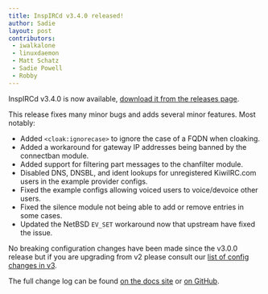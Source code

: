 ```yaml
---
title: InspIRCd v3.4.0 released!
author: Sadie
layout: post
contributors:
 - iwalkalone
 - linuxdaemon
 - Matt Schatz
 - Sadie Powell
 - Robby
---
```


InspIRCd v3.4.0 is now available, [download it from the releases page](https://github.com/inspircd/inspircd/releases/tag/v3.4.0).

This release fixes many minor bugs and adds several minor features. Most notably:

- Added `<cloak:ignorecase>` to ignore the case of a FQDN when cloaking.
- Added a workaround for gateway IP addresses being banned by the connectban module.
- Added support for filtering part messages to the chanfilter module.
- Disabled DNS, DNSBL, and ident lookups for unregistered KiwiIRC.com users in the example provider configs.
- Fixed the example configs allowing voiced users to voice/devoice other users.
- Fixed the silence module not being able to add or remove entries in some cases.
- Updated the NetBSD `EV_SET` workaround now that upstream have fixed the issue.

No breaking configuration changes have been made since the v3.0.0 release but if you are upgrading from v2 please consult our [list of config changes in v3](https://docs.inspircd.org/3/breaking-changes).

<!--more-->

The full change log can be found [on the docs site](https://docs.inspircd.org/3/change-log/#inspircd-340) or [on GitHub](https://github.com/inspircd/inspircd/compare/v3.3.0...v3.4.0).
